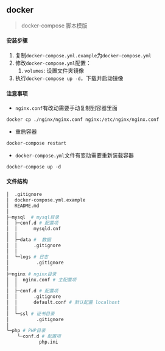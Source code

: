 ## docker

> docker-compose 脚本模版

#### 安装步骤

1. 复制`docker-compose.yml.example`为`docker-compose.yml`
2. 修改`docker-compose.yml`配置： 
   1. `volumes`: 设置文件夹镜像
3. 执行`docker-compose up -d`，下载并启动镜像


#### 注意事项

- `nginx.conf`有改动需要手动复制到容器里面
```
docker cp ./nginx/nginx.conf nginx:/etc/nginx/nginx.conf
```

- 重启容器
```
docker-compose restart
```

- `docker-compose.yml`文件有变动需要重新装载容器
```
docker-compose up -d
```


#### 文件结构

```bash
│  .gitignore
│  docker-compose.yml.example
│  README.md
│
├─mysql  # mysql目录
│  ├─conf.d # 配置项
│  │      mysqld.cnf
│  │
│  ├─data #  数据
│  │      .gitignore
│  │
│  └─logs # 日志
│          .gitignore
│
├─nginx # nginx目录
│  │  nginx.conf # 主配置项
│  │
│  ├─conf.d # 配置项
│  │      .gitignore
│  │      default.conf # 默认配置 localhost
│  │
│  └─ssl # 证书目录
│          .gitignore
│
└─php # PHP目录
    └─conf.d # 配置项
            php.ini
```

